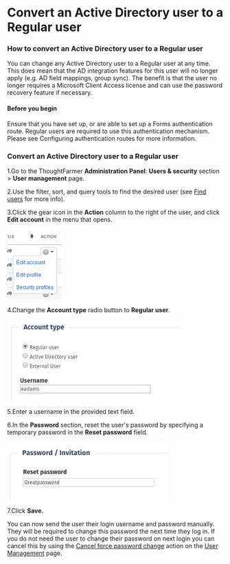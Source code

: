 # Convert an Active Directory user to a Regular user



### How to convert an Active Directory user to a Regular user

You can change any Active Directory user to a Regular user at any time. This does mean that the AD integration features for this user will no longer apply \(e.g. AD field mappings, group sync\). The benefit is that the user no longer requires a Microsoft Client Access license and can use the password recovery feature if necessary.

#### Before you begin

Ensure that you have set up, or are able to set up a Forms authentication route. Regular users are required to use this authentication mechanism. Please see Configuring authentication routes for more information.

### Convert an Active Directory user to a Regular user

1.Go to the ThoughtFarmer **Administration Panel**: **Users & security** section &gt; **User management** page.

2.Use the filter, sort, and query tools to find the desired user \(see [Find users](../find-users.md) for more info\).

3.Click the gear icon in the **Action** column to the right of the user, and click **Edit account** in the menu that opens.

![](../../../.gitbook/assets/3%20%2847%29.png)

4.Change the **Account type** radio button to **Regular user**.

![](../../../.gitbook/assets/2%20%2829%29.jpg)

5.Enter a username in the provided text field.

6.In the **Password** section, reset the user's password by specifying a temporary password in the **Reset password** field.

![](../../../.gitbook/assets/4%20%2843%29.png)

7.Click **Save.**

You can now send the user their login username and password manually. They will be required to change this password the next time they log in. If you do not need the user to change their password on next login you can cancel this by using the [Cancel force password change](https://community.thoughtfarmer.com/content/105892) action on the [User Management](https://community.thoughtfarmer.com/content/105965) page.

